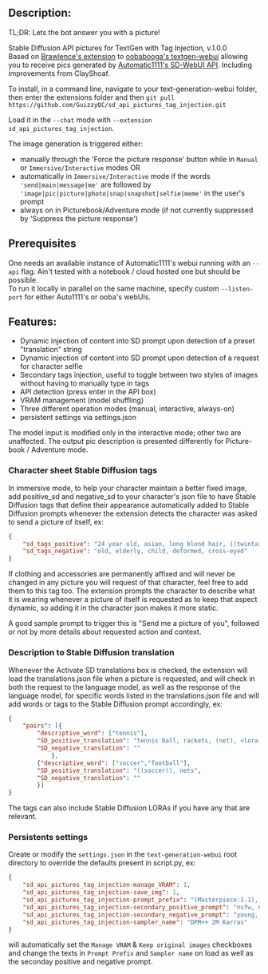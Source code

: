 ## Description:
TL;DR: Lets the bot answer you with a picture!  

Stable Diffusion API pictures for TextGen with Tag Injection, v.1.0.0  
Based on [Brawlence's extension](https://github.com/Brawlence/SD_api_pics) to [oobabooga's textgen-webui](https://github.com/oobabooga/text-generation-webui) allowing you to receive pics generated by [Automatic1111's SD-WebUI API](https://github.com/AUTOMATIC1111/stable-diffusion-webui). Including improvements from ClayShoaf.


To install, in a command line, navigate to your text-generation-webui folder, then enter the extensions folder and then `git pull https://github.com/GuizzyQC/sd_api_pictures_tag_injection.git`

Load it in the `--chat` mode with `--extension sd_api_pictures_tag_injection`.  

The image generation is triggered either:  
- manually through the 'Force the picture response' button while in `Manual` or `Immersive/Interactive` modes OR  
- automatically in `Immersive/Interactive` mode if the words `'send|main|message|me'` are followed by `'image|pic|picture|photo|snap|snapshot|selfie|meme'` in the user's prompt  
- always on in Picturebook/Adventure mode (if not currently suppressed by 'Suppress the picture response')  

## Prerequisites

One needs an available instance of Automatic1111's webui running with an `--api` flag. Ain't tested with a notebook / cloud hosted one but should be possible.   
To run it locally in parallel on the same machine, specify custom `--listen-port` for either Auto1111's or ooba's webUIs.  

## Features:
- Dynamic injection of content into SD prompt upon detection of a preset "translation" string  
- Dynamic injection of content into SD prompt upon detection of a request for character selfie  
- Secondary tags injection, useful to toggle between two styles of images without having to manually type in tags  
- API detection (press enter in the API box)  
- VRAM management (model shuffling)  
- Three different operation modes (manual, interactive, always-on)  
- persistent settings via settings.json

The model input is modified only in the interactive mode; other two are unaffected. The output pic description is presented differently for Picture-book / Adventure mode.  

### Character sheet Stable Diffusion tags

In immersive mode, to help your character maintain a better fixed image, add positive_sd and negative_sd to your character's json file to have Stable Diffusion tags that define their appearance automatically added to Stable Diffusion prompts whenever the extension detects the character was asked to send a picture of itself, ex:

```json
{
	"sd_tags_positive": "24 year old, asian, long blond hair, ((twintail)), blue eyes, soft skin, height 5'8, woman, <lora:shojovibe_v11:0.1>",
	"sd_tags_negative": "old, elderly, child, deformed, cross-eyed"
}
```
If clothing and accessories are permanently affixed and will never be changed in any picture you will request of that character, feel free to add them to this tag too. The extension prompts the character to describe what it is wearing whenever a picture of itself is requested as to keep that aspect dynamic, so adding it in the character json makes it more static.

A good sample prompt to trigger this is "Send me a picture of you", followed or not by more details about requested action and context.

### Description to Stable Diffusion translation

Whenever the Activate SD translations box is checked, the extension will load the translations.json file when a picture is requested, and will check in both the request to the language model, as well as the response of the language model, for specific words listed in the translations.json file and will add words or tags to the Stable Diffusion prompt accordingly, ex:

```json
{
	"pairs": [{
		"descriptive_word": ["tennis"],
		"SD_positive_translation": "tennis ball, rackets, (net), <lora:povTennisPlaying_lora:0.5>",
		"SD_negative_translation": ""
	        },
		{"descriptive_word": ["soccer","football"],
		"SD_positive_translation": "((soccer)), nets",
		"SD_negative_translation": ""
	    }]
}
```

The tags can also include Stable Diffusion LORAs if you have any that are relevant.

### Persistents settings

Create or modify the `settings.json` in the `text-generation-webui` root directory to override the defaults
present in script.py, ex:

```json
{
    "sd_api_pictures_tag_injection-manage_VRAM": 1,
    "sd_api_pictures_tag_injection-save_img": 1,
    "sd_api_pictures_tag_injection-prompt_prefix": "(Masterpiece:1.1), detailed, intricate, colorful, (solo:1.1)",
    "sd_api_pictures_tag_injection-secondary_positive_prompt": "nsfw, naked",
    "sd_api_pictures_tag_injection-secondary_negative_prompt": "young, old",
    "sd_api_pictures_tag_injection-sampler_name": "DPM++ 2M Karras"
}
```

will automatically set the `Manage VRAM` & `Keep original images` checkboxes and change the texts in `Prompt Prefix` and `Sampler name` on load as well as the seconday positive and negative prompt.
